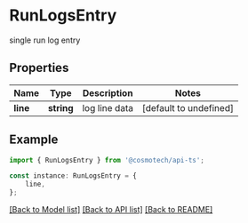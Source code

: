 # RunLogsEntry

single run log entry

## Properties

Name | Type | Description | Notes
------------ | ------------- | ------------- | -------------
**line** | **string** | log line data | [default to undefined]

## Example

```typescript
import { RunLogsEntry } from '@cosmotech/api-ts';

const instance: RunLogsEntry = {
    line,
};
```

[[Back to Model list]](../README.md#documentation-for-models) [[Back to API list]](../README.md#documentation-for-api-endpoints) [[Back to README]](../README.md)

